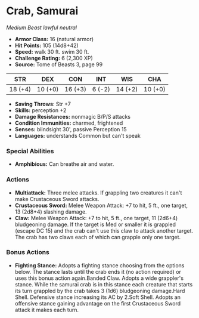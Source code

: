 # Crab, Samurai

*Medium* *Beast* *lawful neutral*

- **Armor Class:** 16 (natural armor)
- **Hit Points:** 105 (14d8+42)
- **Speed:** walk 30 ft. swim 30 ft.
- **Challenge Rating:** 6 (2,300 XP)
- **Source:** Tome of Beasts 3, page 99

| STR | DEX | CON | INT | WIS | CHA |
| --- | --- | --- | --- | --- | --- |
| 18 (+4) | 10 (+0) | 16 (+3) | 6 (-2) | 14 (+2) | 10 (+0) |

- **Saving Throws**: Str +7
- **Skills:** perception +2
- **Damage Resistances:** nonmagic B/P/S attacks
- **Condition Immunities:** charmed, frightened
- **Senses:** blindsight 30', passive Perception 15
- **Languages:** understands Common but can't speak

### Special Abilities

- **Amphibious:** Can breathe air and water.

### Actions

- **Multiattack:** Three melee attacks. If grappling two creatures it can't make Crustaceous Sword attacks.
- **Crustaceous Sword:** Melee Weapon Attack: +7 to hit, 5 ft., one target, 13 (2d8+4) slashing damage.
- **Claw:** Melee Weapon Attack: +7 to hit, 5 ft., one target, 11 (2d6+4) bludgeoning damage. If the target is Med or smaller it is grappled (escape DC 15) and the crab can't use this claw to attack another target. The crab has two claws each of which can grapple only one target.

### Bonus Actions

- **Fighting Stance:** Adopts a fighting stance choosing from the options below. The stance lasts until the crab ends it (no action required) or uses this bonus action again.Banded Claw. Adopts a wide grappler's stance. While the samurai crab is in this stance each creature that starts its turn grappled by the crab takes 3 (1d6) bludgeoning damage.Hard Shell. Defensive stance increasing its AC by 2.Soft Shell. Adopts an offensive stance gaining advantage on the first Crustaceous Sword attack it makes each turn.


